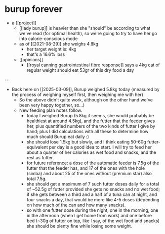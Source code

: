 # burup forever

- a [[project]]
  - [[lady burup]] is heavier than she "should" be according to what we've read (for optimal health), so we're going to try to have her go into calorie-conscious mode
  - as of [[2021-08-29]] she weighs 4.8kg
    - her target weight is: 4kg
    - that's a 16.6% loss
  - [[opinions]]
    - [[royal canning gastrointestinal fibre response]] says a 4kg cat of regular weight should eat 53gr of this dry food a day

--

- Back here on [[2025-03-09]], Burup weighed 5.8kg today (measured by the process of weighing myself first, then weighing me with her)
  - So the above didn't quite work, although on the other hand we've been very happy together, so...)
  - New feeding plan notes follow.
    - today I weighed Burup (5.8kg it seems, she would probably be healthiest at around 4.5kg), and the futter that the feeder gives her, plus quantified numbers of the two kinds of futter I give by hand; plus I did calculations with all these to determine how much should Burup eat daily :)
    - she should lose 1.5kg but slowly, and I think eating 50-60g futter-equivalent per day is a good idea to start. I will try to feed her about a quarter of her calories as wet food and snacks, and the rest as futter.
    - for future reference: a dose of the automatic feeder is 7.5g of the futter that the feeder has, and 17 of the ones with the hole (simba) and about 25 of the ones without (premium star) also total 7.5g.
    - she should get a maximum of 7 such futter doses daily for a total of ~52.5g of futter provided she gets no snacks and no wet food; if she gets between a third and a half of a tuna can at night, and four snacks a day, that would be more like 4-5 doses (depending on how much of the can and how many snacks).
    - so with one futter dose during the night, one in the morning, one in the afternoon (when I get home from work) and one before bed (~30g of futter on top, like I say, of the wet food and snacks) she should be plenty fine while losing some weight.


































































